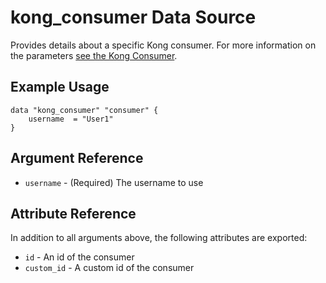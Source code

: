 # kong_consumer Data Source

Provides details about a specific Kong consumer.
For more information on the parameters [see the Kong Consumer](https://getkong.org/docs/1.0.x/admin-api/#consumer-object).

## Example Usage

```hcl
data "kong_consumer" "consumer" {
    username  = "User1"
}
```

## Argument Reference

* `username` - (Required) The username to use

## Attribute Reference

In addition to all arguments above, the following attributes are exported:

* `id` - An id of the consumer
* `custom_id` - A custom id of the consumer